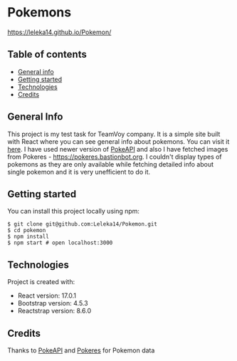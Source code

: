 # Pokemons
https://leleka14.github.io/Pokemon/
## Table of contents
* [General info](#general-info)
* [Getting started](#getting-started)
* [Technologies](#technologies)
* [Credits](#credits)


## General Info
This project is my test task for TeamVoy company. It is a simple site built with React where you can see general info about pokemons. You can visit it [here](https://leleka14.github.io/Pokemon/). I have used newer version of [PokeAPI](https://pokeapi.co) and also I have fetched images from Pokeres - https://pokeres.bastionbot.org. I couldn't display types of pokemons as they are only available while fetching detailed info about single pokemon and it is very unefficient to do it.

## Getting started
You can install this project locally using npm:
```
$ git clone git@github.com:Leleka14/Pokemon.git
$ cd pokemon
$ npm install
$ npm start # open localhost:3000
```

## Technologies
Project is created with:
* React version: 17.0.1
* Bootstrap version: 4.5.3
* Reactstrap version: 8.6.0

## Credits
Thanks to [PokeAPI](https://pokeapi.co) and [Pokeres](https://pokeres.bastionbot.org) for Pokemon data
